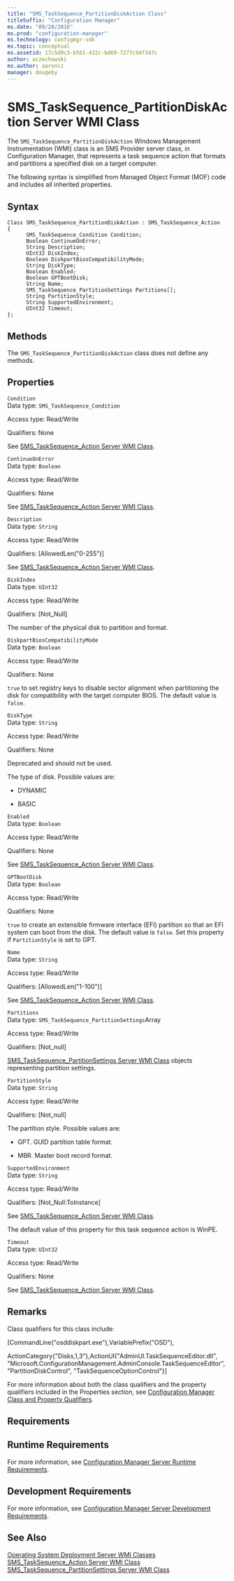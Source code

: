 ```yaml
---
title: "SMS_TaskSequence_PartitionDiskAction Class"
titleSuffix: "Configuration Manager"
ms.date: "09/20/2016"
ms.prod: "configuration-manager"
ms.technology: configmgr-sdk
ms.topic: conceptual
ms.assetid: 17c5d9c3-b561-432c-bd69-7277c94f347c
author: aczechowski
ms.author: aaroncz
manager: dougeby
---
```

# SMS_TaskSequence_PartitionDiskAction Server WMI Class
The `SMS_TaskSequence_PartitionDiskAction` Windows Management Instrumentation (WMI) class is an SMS Provider server class, in Configuration Manager, that represents a task sequence action that formats and partitions a specified disk on a target computer.  

 The following syntax is simplified from Managed Object Format (MOF) code and includes all inherited properties.  

## Syntax  

```  
Class SMS_TaskSequence_PartitionDiskAction : SMS_TaskSequence_Action  
{  
      SMS_TaskSequence_Condition Condition;  
      Boolean ContinueOnError;  
      String Description;  
      UInt32 DiskIndex;  
      Boolean DiskpartBiosCompatibilityMode;  
      String DiskType;  
      Boolean Enabled;  
      Boolean GPTBootDisk;  
      String Name;  
      SMS_TaskSequence_PartitionSettings Partitions[];  
      String PartitionStyle;  
      String SupportedEnvironment;  
      UInt32 Timeout;  
};  
```  

## Methods  
 The `SMS_TaskSequence_PartitionDiskAction` class does not define any methods.  

## Properties  
 `Condition`  
 Data type: `SMS_TaskSequence_Condition`  

 Access type: Read/Write  

 Qualifiers: None  

 See [SMS_TaskSequence_Action Server WMI Class](../../../develop/reference/osd/sms_tasksequence_action-server-wmi-class.md).  

 `ContinueOnError`  
 Data type: `Boolean`  

 Access type: Read/Write  

 Qualifiers: None  

 See [SMS_TaskSequence_Action Server WMI Class](../../../develop/reference/osd/sms_tasksequence_action-server-wmi-class.md).  

 `Description`  
 Data type: `String`  

 Access type: Read/Write  

 Qualifiers: [AllowedLen("0-255")]  

 See [SMS_TaskSequence_Action Server WMI Class](../../../develop/reference/osd/sms_tasksequence_action-server-wmi-class.md).  

 `DiskIndex`  
 Data type: `UInt32`  

 Access type: Read/Write  

 Qualifiers: [Not_Null]  

 The number of the physical disk to partition and format.  

 `DiskpartBiosCompatibilityMode`  
 Data type: `Boolean`  

 Access type: Read/Write  

 Qualifiers: None  

 `true` to set registry keys to disable sector alignment when partitioning the disk for compatibility with the target computer BIOS. The default value is `false`.  

 `DiskType`  
 Data type: `String`  

 Access type: Read/Write  

 Qualifiers: None  

 Deprecated and should not be used.  

 The type of disk. Possible values are:  

-   DYNAMIC  

-   BASIC  

 `Enabled`  
 Data type: `Boolean`  

 Access type: Read/Write  

 Qualifiers: None  

 See [SMS_TaskSequence_Action Server WMI Class](../../../develop/reference/osd/sms_tasksequence_action-server-wmi-class.md).  

 `GPTBootDisk`  
 Data type: `Boolean`  

 Access type: Read/Write  

 Qualifiers: None  

 `true` to create an extensible firmware interface (EFI) partition so that an EFI system can boot from the disk. The default value is `false`. Set this property if `PartitionStyle` is set to GPT.  

 `Name`  
 Data type: `String`  

 Access type: Read/Write  

 Qualifiers: [AllowedLen("1-100")]  

 See [SMS_TaskSequence_Action Server WMI Class](../../../develop/reference/osd/sms_tasksequence_action-server-wmi-class.md).  

 `Partitions`  
 Data type: `SMS_TaskSequence_PartitionSettings`Array  

 Access type: Read/Write  

 Qualifiers: [Not_null]  

 [SMS_TaskSequence_PartitionSettings Server WMI Class](../../../develop/reference/osd/sms_tasksequence_partitionsettings-server-wmi-class.md) objects representing partition settings.  

 `PartitionStyle`  
 Data type: `String`  

 Access type: Read/Write  

 Qualifiers: [Not_null]  

 The partition style. Possible values are:  

-   GPT. GUID partition table format.  

-   MBR. Master boot record format.  

 `SupportedEnvironment`  
 Data type: `String`  

 Access type: Read/Write  

 Qualifiers: [Not_Null:ToInstance]  

 See [SMS_TaskSequence_Action Server WMI Class](../../../develop/reference/osd/sms_tasksequence_action-server-wmi-class.md).  

 The default value of this property for this task sequence action is WinPE.  

 `Timeout`  
 Data type: `UInt32`  

 Access type: Read/Write  

 Qualifiers: None  

 See [SMS_TaskSequence_Action Server WMI Class](../../../develop/reference/osd/sms_tasksequence_action-server-wmi-class.md).  

## Remarks  
 Class qualifiers for this class include:  

 [CommandLine("osddiskpart.exe"),VariablePrefix("OSD"),  

 ActionCategory{"Disks,1,3"},ActionUI{"AdminUI.TaskSequenceEditor.dll", "Microsoft.ConfigurationManagement.AdminConsole.TaskSequenceEditor", "PartitionDiskControl", "TaskSequenceOptionControl"}]  

 For more information about both the class qualifiers and the property qualifiers included in the Properties section, see [Configuration Manager Class and Property Qualifiers](../../../develop/reference/misc/class-and-property-qualifiers.md).  

## Requirements  

## Runtime Requirements  
 For more information, see [Configuration Manager Server Runtime Requirements](../../../develop/core/reqs/server-runtime-requirements.md).  

## Development Requirements  
 For more information, see [Configuration Manager Server Development Requirements](../../../develop/core/reqs/server-development-requirements.md).  

## See Also  
 [Operating System Deployment Server WMI Classes](../../../develop/reference/osd/operating-system-deployment-server-wmi-classes.md)   
 [SMS_TaskSequence_Action Server WMI Class](../../../develop/reference/osd/sms_tasksequence_action-server-wmi-class.md)   
 [SMS_TaskSequence_PartitionSettings Server WMI Class](../../../develop/reference/osd/sms_tasksequence_partitionsettings-server-wmi-class.md)
